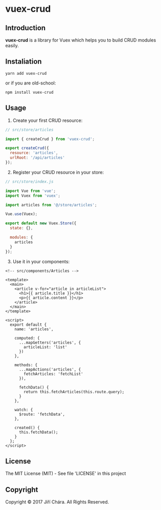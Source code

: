 # vuex-crud

## Introduction

**vuex-crud** is a library for Vuex which helps you to build CRUD modules easily.

## Instaliation

```
yarn add vuex-crud
```

or if you are old-school:

```
npm install vuex-crud
```

## Usage

1) Create your first CRUD resource:

```js
// src/store/articles

import { createCrud } from 'vuex-crud';

export createCrud({
  resource: 'articles',
  urlRoot: '/api/articles'
});
```

2) Register your CRUD resource in your store:

```js
// src/store/index.js

import Vue from 'vue';
import Vuex from 'vuex';

import articles from '@/store/articles';

Vue.use(Vuex);

export default new Vuex.Store({
  state: {},

  modules: {
    articles
  }
});
```

3) Use it in your components:

```vue
<!-- src/components/Articles -->

<template>
  <main>
    <article v-for="article in articleList">
      <h1>{{ article.title }}</h1>
      <p>{{ article.content }}</p>
    </article>
  </main>
</template>

<script>
  export default {
    name: 'articles',

    computed: {
      ...mapGetters('articles', {
        articleList: 'list'
      })
    },

    methods: {
      ...mapActions('articles', {
        fetchArticles: 'fetchList'
      }),

      fetchData() {
        return this.fetchArticles(this.route.query);
      }
    },

    watch: {
      $route: 'fetchData',
    },

    created() {
      this.fetchData();
    }
  };
</script>
```

## License

The MIT License (MIT) - See file 'LICENSE' in this project

## Copyright

Copyright © 2017 Jiří Chára. All Rights Reserved.
